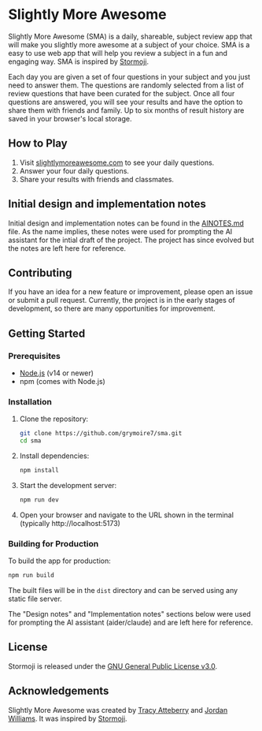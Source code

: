# Slightly More Awesome

Slightly More Awesome (SMA) is a daily, shareable, subject review app that will
make you slightly more awesome at a subject of your choice. SMA is a easy to use
web app that will help you review a subject in a fun and engaging way. SMA is
inspired by [Stormoji](https://stormoji.com).

Each day you are given a set of four questions in your subject and you just need
to answer them. The questions are randomly selected from a list of review questions
that have been curated for the subject. Once all four questions are answered, you
will see your results and have the option to share them with friends and family.
Up to six months of result history are saved in your browser's local storage.

## How to Play

1. Visit [slightlymoreawesome.com](https://slightlymoreawesome.com) to see your daily questions.
2. Answer your four daily questions.
3. Share your results with friends and classmates.

## Initial design and implementation notes

Initial design and implementation notes can be found in the [AINOTES.md](AINOTES.md)
file. As the name implies, these notes were used for prompting the AI assistant for
the intial draft of the project. The project has since evolved but the notes are
left here for reference.

## Contributing

If you have an idea for a new feature or improvement, please open an issue or
submit a pull request.  Currently, the project is in the early stages of
development, so there are many opportunities for improvement.

## Getting Started

### Prerequisites

- [Node.js](https://nodejs.org/) (v14 or newer)
- npm (comes with Node.js)

### Installation

1. Clone the repository:
   ```bash
   git clone https://github.com/grymoire7/sma.git
   cd sma
   ```

2. Install dependencies:
   ```bash
   npm install
   ```

3. Start the development server:
   ```bash
   npm run dev
   ```

4. Open your browser and navigate to the URL shown in the terminal (typically http://localhost:5173)

### Building for Production

To build the app for production:

```bash
npm run build
```

The built files will be in the `dist` directory and can be served using any static file server.

The "Design notes" and "Implementation notes" sections below were used for
prompting the AI assistant (aider/claude) and are left here for reference.

## License

Stormoji is released under the [GNU General Public License v3.0](LICENSE.md).

## Acknowledgements

Slightly More Awesome was created by [Tracy Atteberry](https://tracyatteberry.com)
and [Jordan Williams](https://www.linkedin.com/in/jordan-williams-1b87a322/).
It was inspired by [Stormoji](https://stormoji.com).

